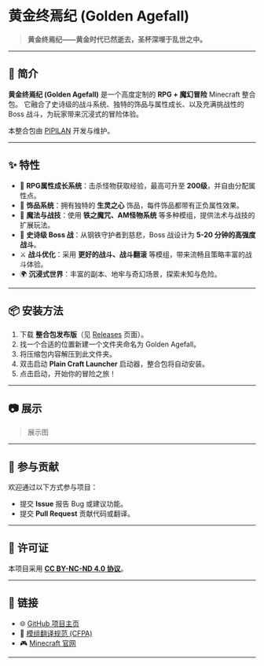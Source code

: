 # 黄金终焉纪 (Golden Agefall)

> **黄金终焉纪——黄金时代已然逝去，圣杯深埋于乱世之中。**

---

## 📖 简介
**黄金终焉纪 (Golden Agefall)** 是一个高度定制的 **RPG + 魔幻冒险** Minecraft 整合包。
它融合了史诗级的战斗系统、独特的饰品与属性成长、以及充满挑战性的 Boss 战斗，为玩家带来沉浸式的冒险体验。

本整合包由 [PIPILAN](https://github.com/PIPILAN) 开发与维护。

---

## ✨ 特性
- 🏹 **RPG属性成长系统**：击杀怪物获取经验，最高可升至 **200级**，并自由分配属性点。
- 💍 **饰品系统**：拥有独特的 **生灵之心** 饰品，每件饰品都带有正负属性效果。
- 🧙 **魔法与战技**：使用 **铁之魔咒、AM怪物系统** 等多种模组，提供法术与战技的扩展玩法。
- 🐉 **史诗级 Boss 战**：从钢铁守护者到慈悲，Boss 战设计为 **5-20 分钟的高强度战斗**。
- ⚔️ **战斗优化**：采用 **更好的战斗、战斗翻滚** 等模组，带来流畅且策略丰富的战斗体验。
- 🌍 **沉浸式世界**：丰富的副本、地牢与奇幻场景，探索未知与危险。

---

## 📦 安装方法
1. 下载 **整合包发布版**（见 [Releases](https://github.com/PIPILAN/GoldenAgefall/releases) 页面）。
2. 找一个合适的位置新建一个文件夹命名为 Golden Agefall。
3. 将压缩包内容解压到此文件夹。
4. 双击启动 **Plain Craft Launcher** 启动器，整合包将自动安装。
5. 点击启动，开始你的冒险之旅！

---

## 📷 展示
> 展示图

---

## 🤝 参与贡献
欢迎通过以下方式参与项目：
- 提交 **Issue** 报告 Bug 或建议功能。
- 提交 **Pull Request** 贡献代码或翻译。

---

## 📜 许可证

本项目采用 **[CC BY-NC-ND 4.0 协议](/LICENSE.md)**。

---

## 🔗 链接
- 🌐 [GitHub 项目主页](https://github.com/PIPILAN/GoldenAgefall)
- 📖 [模组翻译规范 (CFPA)](https://cfpa.site/TransRules/)
- 🎮 [Minecraft 官网](https://www.minecraft.net/)

---